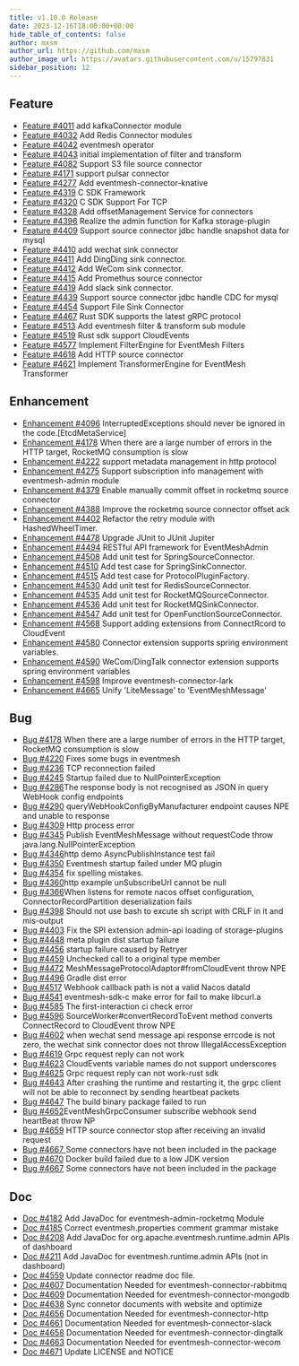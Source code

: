 ```yaml
---
title: v1.10.0 Release
date: 2023-12-16T18:00:00+00:00
hide_table_of_contents: false
author: mxsm
author_url: https://github.com/mxsm
author_image_url: https://avatars.githubusercontent.com/u/15797831
sidebar_position: 12
---
```


## Feature

- [Feature #4011](https://github.com/apache/eventmesh/issues/4011) add kafkaConnector module
- [Feature #4032](https://github.com/apache/eventmesh/issues/4032) Add Redis Connector modules
- [Feature #4042](https://github.com/apache/eventmesh/issues/4042) eventmesh operator
- [Feature #4043](https://github.com/apache/eventmesh/issues/4043) initial implementation of filter and transform
- [Feature #4082](https://github.com/apache/eventmesh/issues/4082) Support S3 file source connector
- [Feature #4171](https://github.com/apache/eventmesh/issues/4171) support pulsar connector
- [Feature #4277](https://github.com/apache/eventmesh/issues/4277) Add eventmesh-connector-knative
- [Feature #4319](https://github.com/apache/eventmesh/issues/4319) C SDK Framework
- [Feature #4320](https://github.com/apache/eventmesh/issues/4320) C SDK Support For TCP
- [Feature #4328](https://github.com/apache/eventmesh/issues/4328) Add offsetManagement Service for connectors
- [Feature #4396](https://github.com/apache/eventmesh/issues/4396) Realize the admin function for Kafka storage-plugin
- [Feature #4409](https://github.com/apache/eventmesh/issues/4409) Support source connector jdbc handle snapshot data for mysql
- [Feature #4410](https://github.com/apache/eventmesh/issues/4410) add wechat sink connector
- [Feature #4411](https://github.com/apache/eventmesh/issues/4411) Add DingDing sink connector.
- [Feature #4412](https://github.com/apache/eventmesh/issues/4412) Add WeCom sink connector.
- [Feature #4415](https://github.com/apache/eventmesh/issues/4415) Add Promethus source connector
- [Feature #4419](https://github.com/apache/eventmesh/issues/4419) Add slack sink connector.
- [Feature #4439](https://github.com/apache/eventmesh/issues/4439) Support source connector jdbc handle CDC for mysql
- [Feature #4454](https://github.com/apache/eventmesh/issues/4454) Support File Sink Connector
- [Feature #4467](https://github.com/apache/eventmesh/issues/4467) Rust SDK supports the latest gRPC protocol
- [Feature #4513](https://github.com/apache/eventmesh/issues/4513) Add eventmesh filter & transform sub module
- [Feature #4519](https://github.com/apache/eventmesh/issues/4519) Rust sdk support CloudEvents
- [Feature #4577](https://github.com/apache/eventmesh/issues/4577) Implement FilterEngine for EventMesh Filters
- [Feature #4618](https://github.com/apache/eventmesh/issues/4618) Add HTTP source connector
- [Feature #4621](https://github.com/apache/eventmesh/issues/4621) Implement TransformerEngine for EventMesh Transformer

## Enhancement

- [Enhancement #4096](https://github.com/apache/eventmesh/issues/4096) InterruptedExceptions should never be ignored in the code.[EtcdMetaService]
- [Enhancement #4178](https://github.com/apache/eventmesh/issues/4178) When there are a large number of errors in the HTTP target, RocketMQ consumption is slow
- [Enhancement #4222](https://github.com/apache/eventmesh/issues/4222) support metadata management in http protocol
- [Enhancement #4275](https://github.com/apache/eventmesh/issues/4275) Support subscription info management with eventmesh-admin module
- [Enhancement #4379](https://github.com/apache/eventmesh/issues/4379) Enable manually commit offset in rocketmq source connector
- [Enhancement #4388](https://github.com/apache/eventmesh/issues/4388) Improve the rocketmq source connector offset ack
- [Enhancement #4402](https://github.com/apache/eventmesh/issues/4402) Refactor the retry module with HashedWheelTimer.
- [Enhancement #4478](https://github.com/apache/eventmesh/issues/4478) Upgrade JUnit to JUnit Jupiter
- [Enhancement #4494](https://github.com/apache/eventmesh/issues/4494) RESTful API framework for EventMeshAdmin
- [Enhancement #4508](https://github.com/apache/eventmesh/issues/4508) Add unit test for SpringSourceConnector.
- [Enhancement #4510](https://github.com/apache/eventmesh/issues/4510) Add test case for SpringSinkConnector.
- [Enhancement #4515](https://github.com/apache/eventmesh/issues/4515) Add test case for ProtocolPluginFactory.
- [Enhancement #4530](https://github.com/apache/eventmesh/issues/4530) Add unit test for RedisSourceConnector.
- [Enhancement #4535](https://github.com/apache/eventmesh/issues/4535) Add unit test for RocketMQSourceConnector.
- [Enhancement #4536](https://github.com/apache/eventmesh/issues/4536) Add unit test for RocketMQSinkConnector.
- [Enhancement #4547](https://github.com/apache/eventmesh/issues/4547) Add unit test for OpenFunctionSourceConnector.
- [Enhancement #4568](https://github.com/apache/eventmesh/issues/4568) Support adding extensions from ConnectRcord to CloudEvent
- [Enhancement #4580](https://github.com/apache/eventmesh/issues/4580) Connector extension supports spring environment variables.
- [Enhancement #4590](https://github.com/apache/eventmesh/issues/4590) WeCom/DingTalk connector extension supports spring environment variables
- [Enhancement #4598](https://github.com/apache/eventmesh/issues/4598) Improve eventmesh-connector-lark
- [Enhancement #4665](https://github.com/apache/eventmesh/issues/4665) Unify 'LiteMessage' to 'EventMeshMessage'

## Bug

- [Bug #4178](https://github.com/apache/eventmesh/issues/4178) When there are a large number of errors in the HTTP target, RocketMQ consumption is slow
- [Bug #4220](https://github.com/apache/eventmesh/issues/4220) Fixes some bugs in eventmesh
- [Bug #4236](https://github.com/apache/eventmesh/issues/4236) TCP reconnection failed
- [Bug #4245](https://github.com/apache/eventmesh/issues/4245) Startup failed due to NullPointerException
- [Bug #4286](https://github.com/apache/eventmesh/issues/4286)The response body is not recognised as JSON in query WebHook config endpoints
- [Bug #4290](https://github.com/apache/eventmesh/issues/4290) queryWebHookConfigByManufacturer endpoint causes NPE and unable to response
- [Bug #4309](https://github.com/apache/eventmesh/issues/4309) Http process error
- [Bug #4345](https://github.com/apache/eventmesh/issues/4345) Publish EventMeshMessage without requestCode throw java.lang.NullPointerException
- [Bug #4346](https://github.com/apache/eventmesh/issues/4346)http demo AsyncPublishInstance test fail
- [Bug #4350](https://github.com/apache/eventmesh/issues/4350) Eventmesh startup failed under MQ plugin
- [Bug #4354](https://github.com/apache/eventmesh/issues/4354) fix spelling mistakes.
- [Bug #4360](https://github.com/apache/eventmesh/issues/4360)http example unSubscribeUrl cannot be null
- [Bug #4366](https://github.com/apache/eventmesh/issues/4366)When listens for remote nacos offset configuration, ConnectorRecordPartition deserialization fails
- [Bug #4398](https://github.com/apache/eventmesh/issues/4398) Should not use bash to excute sh script with CRLF in it and mis-output
- [Bug #4403](https://github.com/apache/eventmesh/issues/4403) Fix the SPI extension admin-api loading of storage-plugins
- [Bug #4448](https://github.com/apache/eventmesh/issues/4448) meta plugin dist startup failure
- [Bug #4456](https://github.com/apache/eventmesh/issues/4456) startup failure caused by Retryer
- [Bug #4459](https://github.com/apache/eventmesh/issues/4459) Unchecked call to a original type member
- [Bug #4472](https://github.com/apache/eventmesh/issues/4472) MeshMessageProtocolAdaptor#fromCloudEvent throw NPE
- [Bug #4496](https://github.com/apache/eventmesh/issues/4496) Gradle dist error
- [Bug #4517](https://github.com/apache/eventmesh/issues/4517) Webhook callback path is not a valid Nacos dataId
- [Bug #4541](https://github.com/apache/eventmesh/issues/4541) eventmesh-sdk-c make error for fail to make libcurl.a
- [Bug #4585](https://github.com/apache/eventmesh/issues/4585) The first-interaction ci check error
- [Bug #4596](https://github.com/apache/eventmesh/issues/4596) SourceWorker#convertRecordToEvent method converts ConnectRecord to CloudEvent throw NPE
- [Bug #4602](https://github.com/apache/eventmesh/issues/4602) when wechat send message api response errcode is not zero, the wechat sink connector does not throw IllegalAccessException
- [Bug #4619](https://github.com/apache/eventmesh/issues/4619) Grpc request reply can not work
- [Bug #4623](https://github.com/apache/eventmesh/issues/4623) CloudEvents variable names do not support underscores
- [Bug #4625](https://github.com/apache/eventmesh/issues/4625) Grpc request reply can not work-rust sdk
- [Bug #4643](https://github.com/apache/eventmesh/issues/4643) After crashing the runtime and restarting it, the grpc client will not be able to reconnect by sending heartbeat packets
- [Bug #4647](https://github.com/apache/eventmesh/issues/4647) The build binary package failed to run
- [Bug #4652](https://github.com/apache/eventmesh/issues/4652)EventMeshGrpcConsumer subscribe webhook send heartBeat throw NP
- [Bug #4659](https://github.com/apache/eventmesh/issues/4659) HTTP source connector stop after receiving an invalid request
- [Bug #4667 ](https://github.com/apache/eventmesh/issues/4667)Some connectors have not been included in the package
- [Bug #4670](https://github.com/apache/eventmesh/issues/4670) Docker build failed due to a low JDK version
- [Bug #4667](https://github.com/apache/eventmesh/issues/4667) Some connectors have not been included in the package

## Doc

- [Doc #4182](https://github.com/apache/eventmesh/issues/4182) Add JavaDoc for eventmesh-admin-rocketmq Module
- [Doc #4185](https://github.com/apache/eventmesh/issues/4185) Correct eventmesh.properties comment grammar mistake
- [Doc #4208](https://github.com/apache/eventmesh/issues/4208) Add JavaDoc for org.apache.eventmesh.runtime.admin APIs of dashboard
- [Doc #4211](https://github.com/apache/eventmesh/issues/4211) Add JavaDoc for eventmesh.runtime.admin APIs (not in dashboard)
- [Doc #4559](https://github.com/apache/eventmesh/issues/4559) Update connector readme doc file.
- [Doc #4607](https://github.com/apache/eventmesh/issues/4607) Documentation Needed for eventmesh-connector-rabbitmq
- [Doc #4609](https://github.com/apache/eventmesh/issues/4609) Documentation Needed for eventmesh-connector-mongodb
- [Doc #4638](https://github.com/apache/eventmesh/issues/4638) Sync connetor documents with website and optimize
- [Doc #4656](https://github.com/apache/eventmesh/issues/4656) Documentation Needed for eventmesh-connector-http
- [Doc #4661](https://github.com/apache/eventmesh/issues/4661) Documentation Needed for eventmesh-connector-slack
- [Doc #4658](https://github.com/apache/eventmesh/issues/4658) Documentation Needed for eventmesh-connector-dingtalk
- [Doc #4663](https://github.com/apache/eventmesh/issues/4663) Documentation Needed for eventmesh-connector-wecom
- [Doc #4671](https://github.com/apache/eventmesh/issues/4671) Update LICENSE and NOTICE
